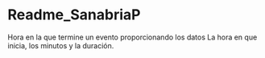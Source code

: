 # Readme_SanabriaP
Hora en la que termine un evento proporcionando los datos La hora en que inicia, los minutos y la duración.
